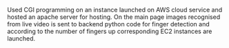 Used CGI programming on an instance launched on AWS cloud service and hosted an apache server for hosting. On the main page images recognised from live video is sent to backend python code for finger detection and according to the number of fingers up corresponding EC2 instances are launched.

